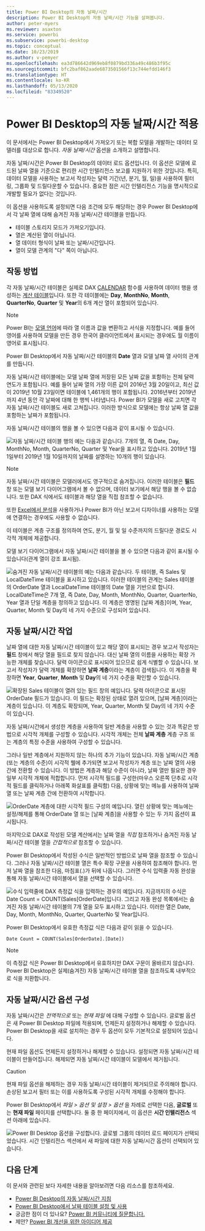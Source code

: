 ```yaml
---
title: Power BI Desktop의 자동 날짜/시간
description: Power BI Desktop의 자동 날짜/시간 기능을 살펴봅니다.
author: peter-myers
ms.reviewer: asaxton
ms.service: powerbi
ms.subservice: powerbi-desktop
ms.topic: conceptual
ms.date: 10/23/2019
ms.author: v-pemyer
ms.openlocfilehash: ea3d786642d969eb8f0879bd336a49c486b3f95c
ms.sourcegitcommit: bfc2baf862aade6873501566f13c744efdd146f3
ms.translationtype: HT
ms.contentlocale: ko-KR
ms.lasthandoff: 05/13/2020
ms.locfileid: "83349520"
---
```

# <a name="apply-auto-datetime-in-power-bi-desktop"></a>Power BI Desktop의 자동 날짜/시간 적용

이 문서에서는 Power BI Desktop에서 가져오기 또는 복합 모델을 개발하는 데이터 모델러를 대상으로 합니다. _자동 날짜/시간_ 옵션을 소개하고 설명합니다.

자동 날짜/시간은 Power BI Desktop의 데이터 로드 옵션입니다. 이 옵션은 모델에 로드된 날짜 열을 기준으로 편리한 시간 인텔리전스 보고를 지원하기 위한 것입니다. 특히, 데이터 모델을 사용하는 보고서 작성자는 달력 기간(년, 분기, 월, 일)을 사용하여 필터링, 그룹화 및 드릴다운할 수 있습니다. 중요한 점은 시간 인텔리전스 기능을 명시적으로 개발할 필요가 없다는 것입니다.

이 옵션을 사용하도록 설정되면 다음 조건에 모두 해당하는 경우 Power BI Desktop에서 각 날짜 열에 대해 숨겨진 자동 날짜/시간 테이블을 만듭니다.

- 테이블 스토리지 모드가 가져오기입니다.
- 열은 계산된 열이 아닙니다.
- 열 데이터 형식이 날짜 또는 날짜/시간입니다.
- 열이 모델 관계의 "다" 쪽이 아닙니다.

## <a name="how-it-works"></a>작동 방법

각 자동 날짜/시간 테이블은 실제로 DAX [CALENDAR](/dax/calendar-function-dax) 함수를 사용하여 데이터 행을 생성하는 [계산 테이블](desktop-calculated-tables.md)입니다. 또한 각 테이블에는 **Day**, **MonthNo**, **Month**, **QuarterNo**, **Quarter** 및 **Year**의 6개 계산 열이 포함되어 있습니다.

> [!NOTE]
> Power BI는 [모델 언어](../fundamentals/supported-languages-countries-regions.md#choose-the-language-for-the-model-in-power-bi-desktop)에 따라 열 이름과 값을 변환하고 서식을 지정합니다. 예를 들어 영어를 사용하여 모델을 만든 경우 한국어 클라이언트에서 표시되는 경우에도 월 이름이 영어로 표시됩니다.

Power BI Desktop에서 자동 날짜/시간 테이블의 **Date** 열과 모델 날짜 열 사이의 관계를 만듭니다.

자동 날짜/시간 테이블에는 모델 날짜 열에 저장된 모든 날짜 값을 포함하는 전체 달력 연도가 포함됩니다. 예를 들어 날짜 열의 가장 이른 값이 2016년 3월 20일이고, 최신 값이 2019년 10월 23일이면 테이블에 1,461개의 행이 포함됩니다. 2016년부터 2019년까지 4년 동안 각 날짜에 대해 한 행씩 나타냅니다. Power BI가 모델을 새로 고치면 각 자동 날짜/시간 테이블도 새로 고쳐집니다. 이러한 방식으로 모델에는 항상 날짜 열 값을 포함하는 날짜가 포함됩니다.

자동 날짜/시간 테이블의 행을 볼 수 있으면 다음과 같이 표시될 수 있습니다.

![자동 날짜/시간 테이블 행의 예는 다음과 같습니다. 7개의 열, 즉 Date, Day, MonthNo, Month, QuarterNo, Quarter 및 Year을 표시하고 있습니다. 2019년 1월 1일부터 2019년 1월 10일까지의 날짜를 설명하는 10개의 행이 있습니다.](media/desktop-auto-date-time/auto-date-time-hidden-table-example-rows.png)

> [!NOTE]
> 자동 날짜/시간 테이블은 모델러에서도 영구적으로 숨겨집니다. 이러한 테이블은 **필드** 창 또는 모델 보기 다이어그램에서 볼 수 없으며, 데이터 보기에서 해당 행을 볼 수 없습니다. 또한 DAX 식에서도 테이블과 해당 열을 직접 참조할 수 없습니다.
>
> 또한 [Excel에서 분석](../collaborate-share/service-analyze-in-excel.md)을 사용하거나 Power BI가 아닌 보고서 디자이너를 사용하는 모델에 연결하는 경우에도 사용할 수 없습니다.

이 테이블은 계층 구조를 정의하여 연도, 분기, 월 및 일 수준까지의 드릴다운 경로도 시각적 개체에 제공합니다.

모델 보기 다이어그램에서 자동 날짜/시간 테이블을 볼 수 있으면 다음과 같이 표시될 수 있습니다(관계 열이 강조 표시됨).

![숨겨진 자동 날짜/시간 테이블의 예는 다음과 같습니다. 두 테이블, 즉 Sales 및 LocalDateTime 테이블을 표시하고 있습니다. 이러한 테이블의 관계는 Sales 테이블의 OrderDate 열과 LocalDateTime 테이블의 Date 열을 기반으로 합니다. LocalDateTime은 7개 열, 즉 Date, Day, Month, MonthNo, Quarter, QuarterNo, Year 열과 단일 계층을 정의하고 있습니다. 이 계층은 명명된 [날짜 계층]이며, Year, Quarter, Month 및 Day의 네 가지 수준으로 구성되어 있습니다.](media/desktop-auto-date-time/auto-date-time-hidden-table-example-diagram.png)

## <a name="work-with-auto-datetime"></a>자동 날짜/시간 작업

날짜 열에 대한 자동 날짜/시간 테이블이 있고 해당 열이 표시되는 경우 보고서 작성자는 **필드** 창에서 해당 열을 필드로 찾지 않습니다. 대신 날짜 열의 이름을 사용하는 확장 가능한 개체를 찾습니다. 달력 아이콘으로 표시되어 있으므로 쉽게 식별할 수 있습니다. 보고서 작성자가 달력 개체를 확장하면 **날짜 계층**이라는 계층이 검색됩니다. 이 계층을 확장하면 **Year**, **Quarter**, **Month** 및 **Day**의 네 가지 수준을 확인할 수 있습니다.

![확장된 Sales 테이블이 열려 있는 필드 창의 예입니다. 달력 아이콘으로 표시된 OrderDate 필드가 있습니다. 이 필드는 확장된 상태로 열려 있으며, [날짜 계층]이라는 계층이 있습니다. 이 계층도 확장되며, Year, Quarter, Month 및 Day의 네 가지 수준이 있습니다.](media/desktop-auto-date-time/auto-date-time-fields-pane-example.png)

자동 날짜/시간에서 생성한 계층을 사용하여 일반 계층을 사용할 수 있는 것과 똑같은 방법으로 시각적 개체를 구성할 수 있습니다. 시각적 개체는 전체 **날짜 계층** 계층 구조 또는 계층의 특정 수준을 사용하여 구성할 수 있습니다.

그러나 일반 계층에서 지원하지 않는 하나의 추가 기능이 있습니다. 자동 날짜/시간 계층(또는 계층의 수준)이 시각적 웰에 추가되면 보고서 작성자가 계층 또는 날짜 열의 사용 간에 전환할 수 있습니다. 이 방법은 계층과 해당 수준이 아니라, 날짜 열만 필요한 경우 일부 시각적 개체에 적합합니다. 먼저 시각적 필드를 구성한(마우스 오른쪽 단추로 시각적 필드를 클릭하거나 아래쪽 화살표를 클릭함) 다음, 상황에 맞는 메뉴를 사용하여 날짜 열 또는 날짜 계층 간에 전환하여 시작합니다.

![OrderDate 계층에 대한 시각적 필드 구성의 예입니다. 열린 상황에 맞는 메뉴에는 설정/해제를 통해 OrderDate 열 또는 [날짜 계층]을 사용할 수 있는 두 가지 옵션이 표시됩니다.](media/desktop-auto-date-time/auto-date-time-configure-visuals-fields.png)

마지막으로 DAX로 작성된 모델 계산에서는 날짜 열을 _직접_ 참조하거나 숨겨진 자동 날짜/시간 테이블 열을 _간접적으로_ 참조할 수 있습니다.

Power BI Desktop에서 작성된 수식은 일반적인 방법으로 날짜 열을 참조할 수 있습니다. 그러나 자동 날짜/시간 테이블 열은 특수 확장 구문을 사용하여 참조해야 합니다. 먼저 날짜 열을 참조한 다음, 마침표(.)가 뒤에 나옵니다. 그러면 수식 입력줄 자동 완성을 통해 자동 날짜/시간 테이블에서 열을 선택할 수 있습니다.

![수식 입력줄에 DAX 측정값 식을 입력하는 경우의 예입니다. 지금까지의 수식은 Date Count = COUNT(Sales[OrderDate]입니다. 그리고 자동 완성 목록에서는 숨겨진 자동 날짜/시간 테이블의 7개 열을 모두 표시하고 있습니다. 이러한 열은 Date, Day, Month, MonthNo, Quarter, QuarterNo 및 Year입니다.](media/desktop-auto-date-time/auto-date-time-dax-auto-complete.png)

Power BI Desktop에서 유효한 측정값 식은 다음과 같이 읽을 수 있습니다.

```dax
Date Count = COUNT(Sales[OrderDate].[Date])
```

> [!NOTE]
> 이 측정값 식은 Power BI Desktop에서 유효하지만 DAX 구문이 올바르지 않습니다. Power BI Desktop은 실제(숨겨진) 자동 날짜/시간 테이블 열을 참조하도록 내부적으로 식을 치환합니다.

## <a name="configure-auto-datetime-option"></a>자동 날짜/시간 옵션 구성

자동 날짜/시간은 _전역적으로_ 또는 _현재 파일_ 에 대해 구성할 수 있습니다. 글로벌 옵션은 새 Power BI Desktop 파일에 적용되며, 언제든지 설정하거나 해제할 수 있습니다. Power BI Desktop을 새로 설치하는 경우 두 옵션이 모두 기본적으로 설정되어 있습니다.

현재 파일 옵션도 언제든지 설정하거나 해제할 수 있습니다. 설정되면 자동 날짜/시간 테이블이 만들어집니다. 해제되면 자동 날짜/시간 테이블이 모델에서 제거됩니다.

> [!CAUTION]
> 현재 파일 옵션을 해제하는 경우 자동 날짜/시간 테이블이 제거되므로 주의해야 합니다. 손상된 보고서 필터 또는 이를 사용하도록 구성된 시각적 개체를 수정해야 합니다.

Power BI Desktop에서 _파일 > 옵션 및 설정 > 옵션_ 을 차례로 선택한 다음, **글로벌** 또는 **현재 파일** 페이지를 선택합니다. 둘 중 한 페이지에서, 이 옵션은 **시간 인텔리전스** 섹션 아래에 있습니다.

![Power BI Desktop 옵션을 구성합니다. 글로벌 그룹의 데이터 로드 페이지가 선택되었습니다. 시간 인텔리전스 섹션에서 새 파일에 대한 자동 날짜/시간 옵션이 선택되어 있습니다.](media/desktop-auto-date-time/auto-date-time-configure-global-options.png)

## <a name="next-steps"></a>다음 단계

이 문서와 관련된 보다 자세한 내용을 알아보려면 다음 리소스를 참조하세요.

- [Power BI Desktop의 자동 날짜/시간 지침](../guidance/auto-date-time.md)
- [Power BI Desktop에서 날짜 테이블 설정 및 사용](desktop-date-tables.md)
- 궁금한 점이 더 있나요? [Power BI 커뮤니티에 질문합니다.](https://community.powerbi.com/)
- 제안? [Power BI 개선을 위한 아이디어 제공](https://ideas.powerbi.com/)
